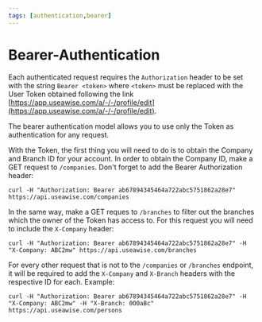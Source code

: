 ```yaml
---
tags: [authentication,bearer]
---
```


# Bearer-Authentication

Each authenticated request requires the `Authorization` header to be set with the string `Bearer <token>` where `<token>` must be replaced with the User Token obtained following the link [https://app.useawise.com/a/-/-/profile/edit](https://app.useawise.com/a/-/-/profile/edit).


The bearer authentication model allows you to use only the Token as authentication for any request.

With the Token, the first thing you will need to do is to obtain the Company and Branch ID for your account. In order to obtain the Company ID, make a GET request to `/companies`. Don't forget to add the Bearer Authorization header:

```
curl -H "Authorization: Bearer ab67894345464a722abc5751862a28e7" https://api.useawise.com/companies
```

In the same way, make a GET reques to `/branches` to filter out the branches which the owner of the Token has access to. For this request you will need to include the `X-Company` header:

```
curl -H "Authorization: Bearer ab67894345464a722abc5751862a28e7" -H "X-Company: ABC2mw" https://api.useawise.com/branches
```

For every other request that is not to the `/companies` or `/branches` endpoint, it will be required to add the `X-Company` and `X-Branch` headers with the respective ID for each. Example:
```
curl -H "Authorization: Bearer ab67894345464a722abc5751862a28e7" -H "X-Company: ABC2mw" -H "X-Branch: 0O0aBc" https://api.useawise.com/persons
```